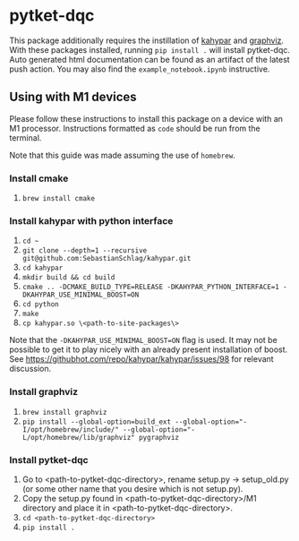 # pytket-dqc

This package additionally requires the instillation of
[kahypar](https://github.com/kahypar/kahypar) and 
[graphviz](https://graphviz.org/download/). With these packages installed,
running `pip install .` will install pytket-dqc. Auto generated html 
documentation can be found as an artifact of the latest push action. 
You may also find the `example_notebook.ipynb` instructive.

## Using with M1 devices

Please follow these instructions to install this package on a device with an M1 processor.
Instructions formatted as `code` should be run from the terminal.

Note that this guide was made assuming the use of `homebrew`.

### Install cmake

1. `brew install cmake`

### Install kahypar with python interface

1. `cd ~`
1. `git clone --depth=1 --recursive git@github.com:SebastianSchlag/kahypar.git`
1. `cd kahypar`
1. `mkdir build && cd build`
1. `cmake .. -DCMAKE_BUILD_TYPE=RELEASE -DKAHYPAR_PYTHON_INTERFACE=1 -DKAHYPAR_USE_MINIMAL_BOOST=ON`
1. `cd python`
1. `make`
1. `cp kahypar.so \<path-to-site-packages\>`

Note that the `-DKAHYPAR_USE_MINIMAL_BOOST=ON` flag is used. It may not be possible to get it to play nicely with an already present installation of boost. See <https://githubhot.com/repo/kahypar/kahypar/issues/98> for relevant discussion.

### Install graphviz

1. `brew install graphviz`
1. `pip install --global-option=build_ext --global-option="-I/opt/homebrew/include/" --global-option="-L/opt/homebrew/lib/graphviz" pygraphviz`

### Install pytket-dqc

1. Go to \<path-to-pytket-dqc-directory\>, rename setup.py -> setup_old.py (or some other name that you desire which is not setup.py).
1. Copy the setup.py found in \<path-to-pytket-dqc-directory\>/M1 directory and place it in \<path-to-pytket-dqc-directory\>.
1. `cd <path-to-pytket-dqc-directory>`
1. `pip install .`
